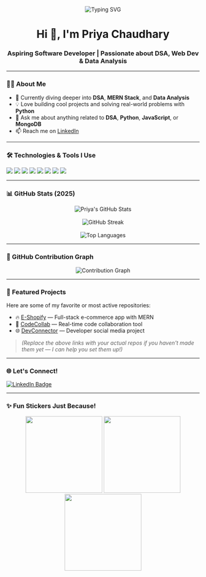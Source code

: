 <p align="center">
  <img src="https://readme-typing-svg.demolab.com?font=Fira+Code&size=30&pause=1000&center=true&vCenter=true&width=435&lines=Hi+%F0%9F%91%8B%2C+I'm+Priya+Chaudhary;Aspiring+Software+Developer;DSA+%7C+MERN+%7C+Data+Analysis;Welcome+to+my+GitHub+profile!" alt="Typing SVG" />
</p>
<h1 align="center">Hi 👋, I'm Priya Chaudhary</h1>
<h3 align="center">Aspiring Software Developer | Passionate about DSA, Web Dev & Data Analysis</h3>

---

### 👩‍💻 About Me
- 🌱 Currently diving deeper into **DSA**, **MERN Stack**, and **Data Analysis**
- 💡 Love building cool projects and solving real-world problems with **Python**
- 💬 Ask me about anything related to **DSA**, **Python**, **JavaScript**, or **MongoDB**
- 📫 Reach me on [LinkedIn](https://www.linkedin.com/in/priya-chaudhary-7a31b425a)

---

### 🛠️ Technologies & Tools I Use
<p align="left">
  <img src="https://img.shields.io/badge/Python-3776AB?style=for-the-badge&logo=python&logoColor=white"/>
  <img src="https://img.shields.io/badge/JavaScript-F7DF1E?style=for-the-badge&logo=javascript&logoColor=black"/>
  <img src="https://img.shields.io/badge/React-61DAFB?style=for-the-badge&logo=react&logoColor=black"/>
  <img src="https://img.shields.io/badge/Node.js-339933?style=for-the-badge&logo=nodedotjs&logoColor=white"/>
  <img src="https://img.shields.io/badge/Express.js-000000?style=for-the-badge&logo=express&logoColor=white"/>
  <img src="https://img.shields.io/badge/MongoDB-4EA94B?style=for-the-badge&logo=mongodb&logoColor=white"/>
  <img src="https://img.shields.io/badge/MySQL-4479A1?style=for-the-badge&logo=mysql&logoColor=white"/>
  <img src="https://img.shields.io/badge/Data%20Analysis-pandas-orange?style=for-the-badge&logo=pandas&logoColor=white"/>
</p>

---

### 📊 GitHub Stats (2025)
<p align="center">
  <img src="https://github-readme-stats.vercel.app/api?username=PriyaChaudhary&show_icons=true&theme=tokyonight" alt="Priya's GitHub Stats"/>
  <br><br>
  <img src="https://github-readme-streak-stats.herokuapp.com?user=PriyaChaudhary&theme=tokyonight&date_format=M%20j%5B%2C%20Y%5D" alt="GitHub Streak"/>
  <br><br>
  <img src="https://github-readme-stats.vercel.app/api/top-langs/?username=PriyaChaudhary&layout=compact&theme=tokyonight" alt="Top Languages"/>
</p>

---

### 📆 GitHub Contribution Graph
<p align="center">
  <img src="https://github-contribution-graph.ezra.sh/PriyaChaudhary?theme=tokyo-night" alt="Contribution Graph" />
</p>

---

### 📌 Featured Projects
Here are some of my favorite or most active repositories:
- 🔥 [E-Shopify](https://github.com/PriyaChaudhary/E-Shopify) — Full-stack e-commerce app with MERN
- 👥 [CodeCollab](https://github.com/PriyaChaudhary/CodeCollab) — Real-time code collaboration tool
- 🌐 [DevConnector](https://github.com/PriyaChaudhary/DevConnector) — Developer social media project

> *(Replace the above links with your actual repos if you haven't made them yet — I can help you set them up!)*

---

### 🌐 Let's Connect!
<p align="left">
  <a href="https://www.linkedin.com/in/priya-chaudhary-7a31b425a" target="_blank">
    <img src="https://img.shields.io/badge/LinkedIn-blue?style=for-the-badge&logo=linkedin&logoColor=white" alt="LinkedIn Badge"/>
  </a>
</p>

---

### ✨ Fun Stickers Just Because!
<p align="center">
  <img src="https://media.giphy.com/media/L8K62iTDkzGX6/giphy.gif" width="200"/>
  <img src="https://media.giphy.com/media/13HgwGsXF0aiGY/giphy.gif" width="200"/>
  <img src="https://media.giphy.com/media/3o6ZsU0aBx3Vd2yY4Q/giphy.gif" width="200"/>
</p>
